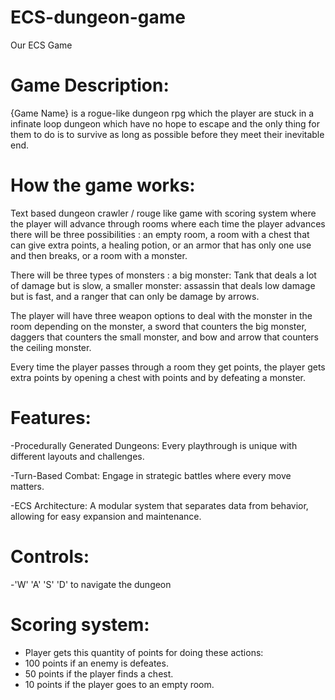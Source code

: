 # ECS-dungeon-game
Our ECS Game

# Game Description:

{Game Name} is a rogue-like dungeon rpg which the player are stuck in
a infinate loop dungeon which have no hope to escape and the only thing for them to
do is to survive as long as possible before they meet their inevitable end.

# How the game works:

Text based dungeon crawler / rouge like game with scoring system where the player will advance through rooms where
each time the player advances there will be three possibilities : an empty room, a room with a chest that can give 
extra points, a healing potion, or an armor that has only one use and then breaks, or a room with a monster.

There will be three types of monsters : a big monster: Tank that deals a lot of damage but is slow, a smaller 
monster: assassin that deals low damage but is fast, and a ranger that can only be damage by arrows.

The player will have three weapon options to deal with the monster in the room depending on the monster, 
a sword that counters the big monster, daggers that counters the small monster,
and bow and arrow that counters the ceiling monster.

Every time the player passes through a room they get points, the player gets extra points 
by opening a chest with points and by defeating a monster.



# Features:
-Procedurally Generated Dungeons: Every playthrough is unique with different layouts and challenges.

-Turn-Based Combat: Engage in strategic battles where every move matters.

-ECS Architecture: A modular system that separates data from behavior, allowing for easy expansion and maintenance.

# Controls:
-'W' 'A' 'S' 'D' to navigate the dungeon
# Scoring system:
- Player gets this quantity of points for doing these actions:
- 100 points if an enemy is defeates.
- 50 points if the player finds a chest.
- 10 points if the player goes to an empty room.



